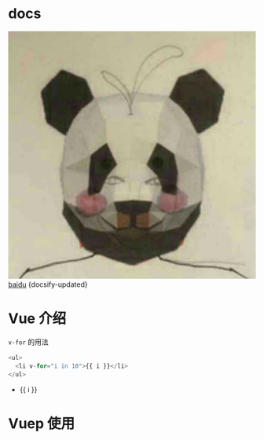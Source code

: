 # docs
![logo](img1.jpg)
[baidu](http://www.baidu.com)
{docsify-updated} 
# Vue 介绍

`v-for` 的用法

```javascript
<ul>
  <li v-for="i in 10">{{ i }}</li>
</ul>
```

<ul>
  <li v-for="i in 10">{{ i }}</li>
</ul>

# Vuep 使用

<vuep template="#example"></vuep>

<script v-pre type="text/x-template" id="example">
  <style>
      div {
          background-color: red;
      }
  </style>
  
  <template>
    <div>Hello, docsify {{ name }}! dzh1104</div>
  </template>

  <script>
    module.exports = {
      data: function () {
        return { name: 'Vue' }
      }
    }
  </script>
</script>